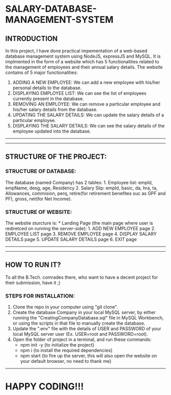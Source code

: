 # SALARY-DATABASE-MANAGEMENT-SYSTEM
## INTRODUCTION
  In this project, I have done practical impementation of a web-based database management system using NodeJS, expressJS and MySQL. It is implmented in the form of a website which has 5 functionalities related to the management of employees and their annual salary details. The website contains of 5 major functionalities:
  1. ADDING A NEW EMPLOYEE: We can add a new employee with his/her personal details to the database.
  2. DISPLAYING EMPLOYEE LIST: We can see the list of employees currently present in the database.
  3. REMOVING AN EMPLOYEE: We can remove a particular employee and his/her salary details from the database.
  4. UPDATING THE SALARY DETAILS: We can update the salary details of a particular employee.
  5. DISPLAYING THE SALARY DETAILS: We can see the salary details of the employee updated into the database.

***
***

## STRUCTURE OF THE PROJECT:
  ### STRUCTURE OF DATABASE:
  The database (named Company) has 2 tables:
    1. Employee list: empId, empName, desg, age, Residency
    2. Salary Slip: empId, basic, da, hra, ta, Allowances, commision, perq, retire(for retirement benefites suc as GPF and PF), gross, net(for Net Income).
  
  ### STRUCTURE OF WEBSITE:
  The webstie sturcture is:
    * Landing Page (the main page where user is rediretced on running the server-side):
     1. ADD NEW EMPLOYEE page
     2. EMPLOYEE LIST page
     3. REMOVE EMPLOYEE page
     4. DISPLAY SALARY DETAILS page
     5. UPDATE SALARY DETAILS page
     6. EXIT page
  
  ***
  ***
  
  ## HOW TO RUN IT?
   To all the B.Tech. comrades there, who want to have a decent project for their submission, have it ;)
   
   ### STEPS FOR INSTALLATION:
   1. Clone the repo in your computer using "git clone".
   2. Create the database Company in your local MySQL server, by either running the "CreatingCompanyDatabase.sql" file in MySQL Workbench, or using the scripts in that file to manually create the database.
   3. Update the ".env" file with the details of USER and PASSWORD of your local MySQL server user (Ex. USER=root and PASSWORD=root).
   4. Open the folder of project in a terminal, and run these commands:
      * npm init -y {to initialize the project}
      * npm i {to install the required dependencies}
      * npm start {to fire up the server, this will also open the website on your default browser, no need to thank me} 
  
 ***

# HAPPY CODING!!!
